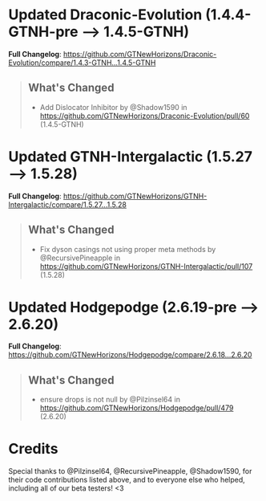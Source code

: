 # Updated Draconic-Evolution (1.4.4-GTNH-pre -->  1.4.5-GTNH)
**Full Changelog**: https://github.com/GTNewHorizons/Draconic-Evolution/compare/1.4.3-GTNH...1.4.5-GTNH
>## What's Changed
> * Add Dislocator Inhibitor by @Shadow1590 in https://github.com/GTNewHorizons/Draconic-Evolution/pull/60 (1.4.5-GTNH)
>

# Updated GTNH-Intergalactic (1.5.27 -->  1.5.28)
**Full Changelog**: https://github.com/GTNewHorizons/GTNH-Intergalactic/compare/1.5.27...1.5.28
>## What's Changed
> * Fix dyson casings not using proper meta methods by @RecursivePineapple in https://github.com/GTNewHorizons/GTNH-Intergalactic/pull/107 (1.5.28)
>

# Updated Hodgepodge (2.6.19-pre -->  2.6.20)
**Full Changelog**: https://github.com/GTNewHorizons/Hodgepodge/compare/2.6.18...2.6.20
>## What's Changed
> * ensure drops is not null by @Pilzinsel64 in https://github.com/GTNewHorizons/Hodgepodge/pull/479 (2.6.20)
>

# Credits
Special thanks to @Pilzinsel64, @RecursivePineapple, @Shadow1590, for their code contributions listed above, and to everyone else who helped, including all of our beta testers! <3